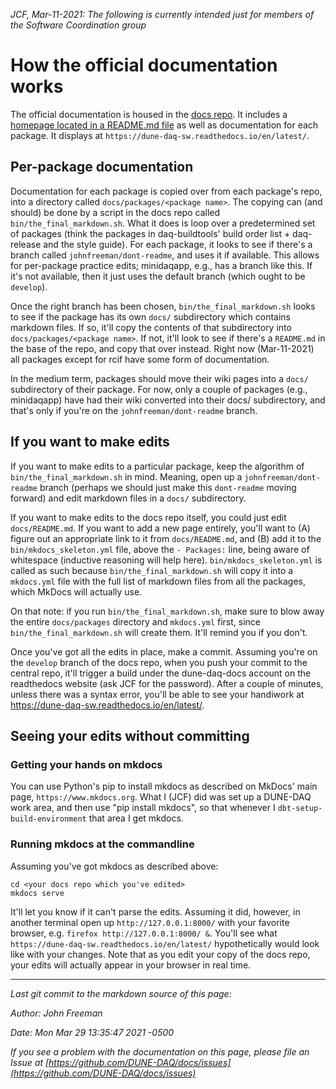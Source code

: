 
_JCF, Mar-11-2021: The following is currently intended just for members of the Software Coordination group_

# How the official documentation works

The official documentation is housed in the [docs repo](https://github.com/DUNE-DAQ/docs). It includes 
a [homepage located in a README.md file](README.md) as well as documentation for each package. It displays at `https://dune-daq-sw.readthedocs.io/en/latest/`.

## Per-package documentation

Documentation for each package is copied over from each package's
repo, into a directory called `docs/packages/<package name>`. The copying
can (and should) be done by a script in the docs repo called
`bin/the_final_markdown.sh`. What it does is loop over a predetermined
set of packages (think the packages in daq-buildtools' build order
list + daq-release and the style guide). For each package, it looks to
see if there's a branch called `johnfreeman/dont-readme`, and uses it if
available. This allows for per-package practice edits; minidaqapp,
e.g., has a branch like this. If it's not available, then it just uses
the default branch (which ought to be `develop`).

Once the right branch has been chosen, `bin/the_final_markdown.sh` looks
to see if the package has its own `docs/` subdirectory which contains markdown
files. If so, it'll copy the contents of that subdirectory into
`docs/packages/<package name>`. If not, it'll look to see if there's a
`README.md` in the base of the repo, and copy that over instead. Right
now (Mar-11-2021) all packages except for rcif have some form of
documentation.

In the medium term, packages should move their wiki pages into a `docs/` subdirectory of their package. For now, only a couple of packages (e.g., minidaqapp) have had their wiki converted into their docs/ subdirectory, and that's only if you're on the `johnfreeman/dont-readme` branch. 

## If you want to make edits

If you want to make edits to a particular package, keep the algorithm of `bin/the_final_markdown.sh` in mind. Meaning, open up a `johnfreeman/dont-readme` branch (perhaps we should just make this `dont-readme` moving forward) and edit markdown files in a `docs/` subdirectory. 

If you want to make edits to the docs repo itself, you could just edit
`docs/README.md`. If you want to add a new page entirely, you'll want
to (A) figure out an appropriate link to it from `docs/README.md`, and
(B) add it to the `bin/mkdocs_skeleton.yml` file, above the
`- Packages:` line, being aware of whitespace (inductive reasoning will help here). `bin/mkdocs_skeleton.yml` is called as such because `bin/the_final_markdown.sh` will copy it into a `mkdocs.yml` file with the full list of markdown files from all the packages, which MkDocs will actually use. 

On that note: if you run `bin/the_final_markdown.sh`, make sure to blow away the entire `docs/packages` directory and `mkdocs.yml` first, since `bin/the_final_markdown.sh` will create them. It'll remind you if you don't. 

Once you've got all the edits in place, make a commit. Assuming you're on the `develop` branch of the docs repo, when you push your commit to the central repo, it'll trigger a build under the dune-daq-docs account on the readthedocs website (ask JCF for the password). After a couple of minutes, unless there was a syntax error, you'll be able to see your handiwork at https://dune-daq-sw.readthedocs.io/en/latest/. 

## Seeing your edits without committing

### Getting your hands on mkdocs

You can use Python's pip to install mkdocs as described on MkDocs' main page, `https://www.mkdocs.org`. What I (JCF) did was set up a DUNE-DAQ work area, and then use "pip install mkdocs", so that whenever I `dbt-setup-build-environment` that area I get mkdocs.

### Running mkdocs at the commandline

Assuming you've got mkdocs as described above:
```
cd <your docs repo which you've edited>
mkdocs serve
```
It'll let you know if it can't parse the edits. Assuming it did, however, in another terminal open up `http://127.0.0.1:8000/` with your favorite browser, e.g. `firefox http://127.0.0.1:8000/ &`. You'll see what `https://dune-daq-sw.readthedocs.io/en/latest/` hypothetically would look like with your changes. Note that as you edit your copy of the docs repo, your edits will actually appear in your browser in real time. 


-----

_Last git commit to the markdown source of this page:_


_Author: John Freeman_

_Date: Mon Mar 29 13:35:47 2021 -0500_

_If you see a problem with the documentation on this page, please file an Issue at [https://github.com/DUNE-DAQ/docs/issues](https://github.com/DUNE-DAQ/docs/issues)_
